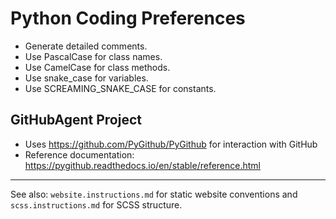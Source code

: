 # Python Coding Preferences

- Generate detailed comments.
- Use PascalCase for class names.
- Use CamelCase for class methods.
- Use snake_case for variables.
- Use SCREAMING_SNAKE_CASE for constants.

## GitHubAgent Project
- Uses https://github.com/PyGithub/PyGithub for interaction with GitHub
- Reference documentation: https://pygithub.readthedocs.io/en/stable/reference.html

---

See also: `website.instructions.md` for static website conventions and `scss.instructions.md` for SCSS structure.

